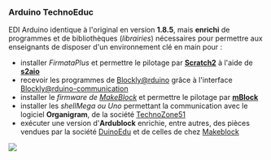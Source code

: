 ### Arduino TechnoEduc


EDI Arduino identique à l'original en version **1.8.5**, mais **enrichi** de programmes et de bibliothèques (_librairies_) nécessaires pour permettre aux enseignants de disposer d'un environnement clé en main pour :
- installer _FirmataPlus_ et permettre le pilotage par **[Scratch2](http://scratch.mit.edu/)** à l'aide de **[s2aio](https://github.com/technologiescollege/s2aio-control-panel)**
- recevoir les programmes de [Blockly@rduino](https://github.com/technologiescollege/Blockly-at-rduino) grâce à l'interface [Blockly@rduino-communication](https://github.com/technologiescollege/Blockly-rduino-communication)
- installer le _firmware de [MakeBlock](http://www.makeblock.cc/)_ et permettre le pilotage par **[mBlock](http://mblock.cc)**
- installer les _shellMega ou Uno_ permettant la communication avec le logiciel **Organigram**, de la société [TechnoZone51](http://www.technozone51.fr/)
- exécuter une version d'**Ardublock** enrichie, entre autres, des pièces vendues par la société [DuinoEdu](http://www.duinoedu.com/) et de celles de chez [Makeblock](http://www.makeblock.cc/)

![](https://raw.githubusercontent.com/technologiescollege/arduino/master/lib/about.png)
